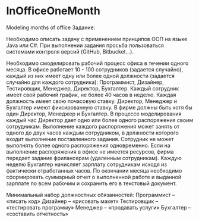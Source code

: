 # InOfficeOneMonth
Modeling months of office
Задание:

Необходимо описать задачу с применением принципов ООП на языке Java или C#.
При выполнении задания просьба пользоваться системами контроля версий (GitHub, Bitbucket…).

Необходимо смоделировать рабочий процесс офиса в течении одного месяца.
В офисе работает 10 - 100 сотрудников (задается случайно), каждый из них имеет одну или более одной должности (задается случайно для каждого сотрудника): Программист, Дизайнер, Тестировщик, Менеджер, Директор, Бухгалтер.
Каждый сотрудник имеет свой рабочий график, не более 40 часов в неделю.
Каждая должность имеет свою почасовую ставку. Директор, Менеджер и Бухгалтер имеют фиксированную ставку.
В фирме должны быть хотя бы один Директор, Менеджер и Бухгалтер.
В процессе моделирования каждый час Директор дает одно или более одного распоряжения своим сотрудникам. Выполнение каждого распоряжения может занять от одного до двух часов каждым сотрудником, в должности которого входит выполнение поставленного задания. Сотрудник не может выполнять более одного распоряжения одновременно.
Если на выполнение распоряжения в офисе не имеется ресурсов, фирма передает задание фрилансерам (удаленным сотрудникам).
Каждую неделю Бухгалтер начисляет зарплату сотрудникам исходя из фактически отработанных часов.
По окончании месяца необходимо сформировать суммарный отчет о выполненной работе и выданной зарплате по всем рабочим и сохранить его в текстовый документ.
 
Минимальный набор должностных обязанностей:
Программист – «писать код»
Дизайнер – «рисовать макет»
Тестировщик – «тестировать программу»
Менеджер – «продавать услуги»
Бухгалтер – «составить отчетность»

